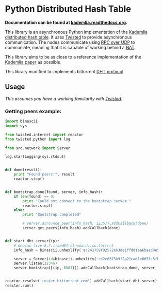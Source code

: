 # Python Distributed Hash Table

**Documentation can be found at [kademlia.readthedocs.org](http://kademlia.readthedocs.org/).**

This library is an asynchronous Python implementation of the [Kademlia distributed hash table](http://en.wikipedia.org/wiki/Kademlia).  It uses [Twisted](https://twistedmatrix.com) to provide asynchronous communication.  The nodes communicate using [RPC over UDP](https://github.com/bmuller/rpcudp) to communiate, meaning that it is capable of working behind a [NAT](http://en.wikipedia.org/wiki/NAT).

This library aims to be as close to a reference implementation of the [Kademlia paper](http://pdos.csail.mit.edu/~petar/papers/maymounkov-kademlia-lncs.pdf) as possible.

This library modified to implements bittorrent [DHT protocol](http://www.bittorrent.org/beps/bep_0005.html).


## Usage
*This assumes you have a working familiarity with [Twisted](https://twistedmatrix.com).*

### Getting peers example:

```python
import binascii
import sys

from twisted.internet import reactor
from twisted.python import log

from src.network import Server

log.startLogging(sys.stdout)


def done(result):
    print "Found peers:", result
    reactor.stop()


def bootstrap_done(found, server, info_hash):
    if len(found) == 0:
        print "Could not connect to the bootstrap server."
        reactor.stop()
    else:
        print "Bootstrap completed"

        # server.announce_peer(info_hash, 12357).addCallback(done)
        server.get_peers(info_hash).addCallback(done)


def start_dht_server(ip):
    # debian-live-8.7.1-amd64-standard.iso.torrent
    info_hash = binascii.unhexlify('ac241759f92572e63de1ffdd1ea6baad8e5b236f')

    server = Server(id=binascii.unhexlify('cd2e6673b9f2a21cad1e605fe5fb745b9f7a214d'))
    server.listen(12346)
    server.bootstrap([(ip, 6881)]).addCallback(bootstrap_done, server, info_hash)


reactor.resolve('router.bittorrent.com').addCallback(start_dht_server)
reactor.run()

```
